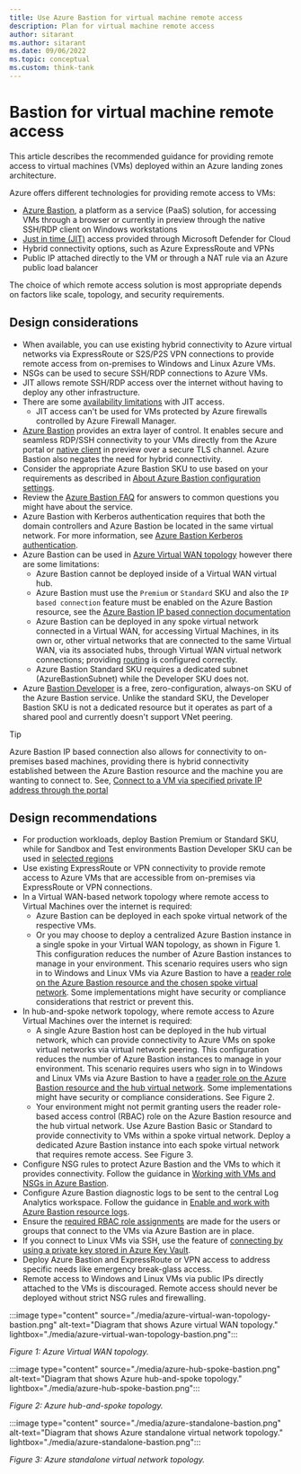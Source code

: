 ```yaml
---
title: Use Azure Bastion for virtual machine remote access
description: Plan for virtual machine remote access
author: sitarant
ms.author: sitarant
ms.date: 09/06/2022
ms.topic: conceptual
ms.custom: think-tank
---
```


# Bastion for virtual machine remote access

This article describes the recommended guidance for providing remote access to virtual machines (VMs) deployed within an Azure landing zones architecture.

Azure offers different technologies for providing remote access to VMs:

- [Azure Bastion](/azure/bastion/bastion-overview), a platform as a service (PaaS) solution, for accessing VMs through a browser or currently in preview through the native SSH/RDP client on Windows workstations
- [Just in time (JIT)](/azure/defender-for-cloud/just-in-time-access-overview) access provided through Microsoft Defender for Cloud
- Hybrid connectivity options, such as Azure ExpressRoute and VPNs
- Public IP attached directly to the VM or through a NAT rule via an Azure public load balancer

The choice of which remote access solution is most appropriate depends on factors like scale, topology, and security requirements.

## Design considerations

- When available, you can use existing hybrid connectivity to Azure virtual networks via ExpressRoute or S2S/P2S VPN connections to provide remote access from on-premises to Windows and Linux Azure VMs.
- NSGs can be used to secure SSH/RDP connections to Azure VMs.
- JIT allows remote SSH/RDP access over the internet without having to deploy any other infrastructure.
- There are some [availability limitations](/azure/defender-for-cloud/just-in-time-access-usage) with JIT access.
  - JIT access can't be used for VMs protected by Azure firewalls controlled by Azure Firewall Manager.
- [Azure Bastion](/azure/bastion/bastion-overview) provides an extra layer of control. It enables secure and seamless RDP/SSH connectivity to your VMs directly from the Azure portal or [native client](/azure/bastion/connect-native-client-windows) in preview over a secure TLS channel. Azure Bastion also negates the need for hybrid connectivity.
- Consider the appropriate Azure Bastion SKU to use based on your requirements as described in [About Azure Bastion configuration settings](/azure/bastion/configuration-settings).
- Review the [Azure Bastion FAQ](/answers/products/) for answers to common questions you might have about the service.
- Azure Bastion with Kerberos authentication requires that both the domain controllers and Azure Bastion be located in the same virtual network. For more information, see [Azure Bastion Kerberos authentication](/azure/bastion/kerberos-authentication-portal).
- Azure Bastion can be used in [Azure Virtual WAN topology](./virtual-wan-network-topology.md) however there are some limitations:
  - Azure Bastion cannot be deployed inside of a Virtual WAN virtual hub.
  - Azure Bastion must use the `Premium` or `Standard` SKU and also the `IP based connection` feature must be enabled on the Azure Bastion resource, see the [Azure Bastion IP based connection documentation](/azure/bastion/connect-ip-address)
  - Azure Bastion can be deployed in any spoke virtual network connected in a Virtual WAN, for accessing Virtual Machines, in its own or, other virtual networks that are connected to the same Virtual WAN, via its associated hubs, through Virtual WAN virtual network connections; providing [routing](/azure/virtual-wan/about-virtual-hub-routing) is configured correctly.
  - Azure Bastion Standard SKU requires a dedicated subnet (AzureBastionSubnet) while the Developer SKU does not.
- Azure [Bastion Developer](/azure/bastion/quickstart-developer-sku) is a free, zero-configuration, always-on SKU of the Azure Bastion service. Unlike the standard SKU, the Developer Bastion SKU is not a dedicated resource but it operates as part of a shared pool and currently doesn't support VNet peering.

> [!TIP]
> Azure Bastion IP based connection also allows for connectivity to on-premises based machines, providing there is hybrid connectivity established between the Azure Bastion resource and the machine you are wanting to connect to. See, [Connect to a VM via specified private IP address through the portal](/azure/bastion/connect-ip-address)

## Design recommendations

- For production workloads, deploy Bastion Premium or Standard SKU, while for Sandbox and Test environments Bastion Developer SKU can be used in [selected regions](/azure/bastion/quickstart-developer-sku)
- Use existing ExpressRoute or VPN connectivity to provide remote access to Azure VMs that are accessible from on-premises via ExpressRoute or VPN connections.
- In a Virtual WAN-based network topology where remote access to Virtual Machines over the internet is required:
  - Azure Bastion can be deployed in each spoke virtual network of the respective VMs.
  - Or you may choose to deploy a centralized Azure Bastion instance in a single spoke in your Virtual WAN topology, as shown in Figure 1. This configuration reduces the number of Azure Bastion instances to manage in your environment. This scenario requires users who sign in to Windows and Linux VMs via Azure Bastion to have a [reader role on the Azure Bastion resource and the chosen spoke virtual network](/azure/bastion/bastion-faq#peering). Some implementations might have security or compliance considerations that restrict or prevent this.
- In hub-and-spoke network topology, where remote access to Azure Virtual Machines over the internet is required:
  - A single Azure Bastion host can be deployed in the hub virtual network, which can provide connectivity to Azure VMs on spoke virtual networks via virtual network peering. This configuration reduces the number of Azure Bastion instances to manage in your environment. This scenario requires users who sign in to Windows and Linux VMs via Azure Bastion to have a [reader role on the Azure Bastion resource and the hub virtual network](/azure/bastion/bastion-faq#peering). Some implementations might have security or compliance considerations. See Figure 2.
  - Your environment might not permit granting users the reader role-based access control (RBAC) role on the Azure Bastion resource and the hub virtual network. Use Azure Bastion Basic or Standard to provide connectivity to VMs within a spoke virtual network. Deploy a dedicated Azure Bastion instance into each spoke virtual network that requires remote access. See Figure 3.
- Configure NSG rules to protect Azure Bastion and the VMs to which it provides connectivity. Follow the guidance in [Working with VMs and NSGs in Azure Bastion](/azure/bastion/bastion-nsg).
- Configure Azure Bastion diagnostic logs to be sent to the central Log Analytics workspace. Follow the guidance in [Enable and work with Azure Bastion resource logs](/azure/bastion/diagnostic-logs).
- Ensure the [required RBAC role assignments](/azure/bastion/bastion-faq#roles) are made for the users or groups that connect to the VMs via Azure Bastion are in place.
- If you connect to Linux VMs via SSH, use the feature of [connecting by using a private key stored in Azure Key Vault](/azure/bastion/bastion-connect-vm-ssh-linux#akv).
- Deploy Azure Bastion and ExpressRoute or VPN access to address specific needs like emergency break-glass access.
- Remote access to Windows and Linux VMs via public IPs directly attached to the VMs is discouraged. Remote access should never be deployed without strict NSG rules and firewalling.

:::image type="content" source="./media/azure-virtual-wan-topology-bastion.png" alt-text="Diagram that shows Azure virtual WAN topology." lightbox="./media/azure-virtual-wan-topology-bastion.png":::

  *Figure 1: Azure Virtual WAN topology.*

:::image type="content" source="./media/azure-hub-spoke-bastion.png" alt-text="Diagram that shows Azure hub-and-spoke topology." lightbox="./media/azure-hub-spoke-bastion.png":::

   *Figure 2: Azure hub-and-spoke topology.*

:::image type="content" source="./media/azure-standalone-bastion.png" alt-text="Diagram that shows Azure standalone virtual network topology." lightbox="./media/azure-standalone-bastion.png":::

   *Figure 3: Azure standalone virtual network topology.*

